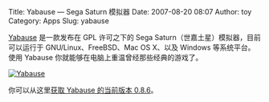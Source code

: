 Title: Yabause — Sega Saturn 模拟器
Date: 2007-08-20 08:07
Author: toy
Category: Apps
Slug: yabause

[Yabause](http://yabause.org/) 是一款发布在 GPL 许可之下的 Sega
Saturn（世嘉土星）模拟器，目前可以运行于 GNU/Linux、FreeBSD、Mac OS
X、以及 Windows 等系统平台。使用 Yabause
你就能够在电脑上重温曾经那些经典的游戏了。

[![Yabause](http://i.linuxtoy.org/i/2007/08/yabause_s.png)](http://i.linuxtoy.org/i/2007/08/yabause.png)

你可以从这里[获取 Yabause 的当前版本
0.8.6](http://yabause.org/download/)。
